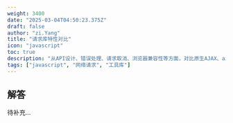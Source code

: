```yaml
---
weight: 3400
date: "2025-03-04T04:50:23.375Z"
draft: false
author: "zi.Yang"
title: "请求库特性对比"
icon: "javascript"
toc: true
description: "从API设计、错误处理、请求取消、浏览器兼容性等方面，对比原生AJAX、axios和fetch API的核心差异，并说明为什么现代项目更倾向于使用axios库？"
tags: ["javascript", "网络请求", "工具库"]
---
```


## 解答

待补充...
